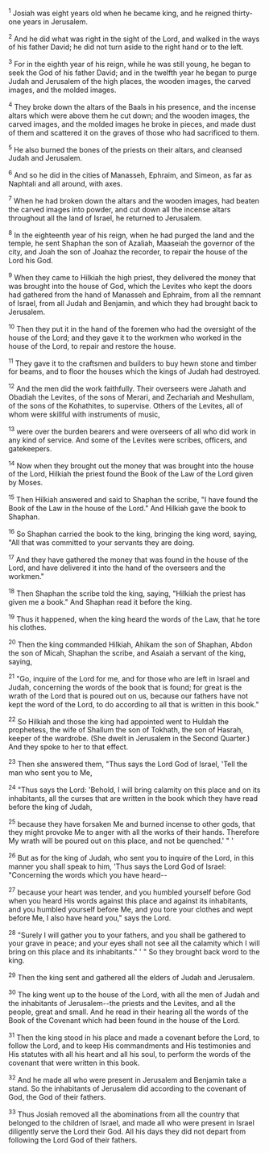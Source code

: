 <sup>1</sup> 
Josiah was eight years old when he became king, and he reigned thirty-one years in Jerusalem. 

<sup>2</sup> 
And he did what was right in the sight of the Lord, and walked in the ways of his father David; he did not turn aside to the right hand or to the left. 

<sup>3</sup> 
For in the eighth year of his reign, while he was still young, he began to seek the God of his father David; and in the twelfth year he began to purge Judah and Jerusalem of the high places, the wooden images, the carved images, and the molded images. 

<sup>4</sup> 
They broke down the altars of the Baals in his presence, and the incense altars which were above them he cut down; and the wooden images, the carved images, and the molded images he broke in pieces, and made dust of them and scattered it on the graves of those who had sacrificed to them. 

<sup>5</sup> 
He also burned the bones of the priests on their altars, and cleansed Judah and Jerusalem. 

<sup>6</sup> 
And so he did in the cities of Manasseh, Ephraim, and Simeon, as far as Naphtali and all around, with axes. 

<sup>7</sup> 
When he had broken down the altars and the wooden images, had beaten the carved images into powder, and cut down all the incense altars throughout all the land of Israel, he returned to Jerusalem.

<sup>8</sup> 
In the eighteenth year of his reign, when he had purged the land and the temple, he sent Shaphan the son of Azaliah, Maaseiah the governor of the city, and Joah the son of Joahaz the recorder, to repair the house of the Lord his God. 

<sup>9</sup> 
When they came to Hilkiah the high priest, they delivered the money that was brought into the house of God, which the Levites who kept the doors had gathered from the hand of Manasseh and Ephraim, from all the remnant of Israel, from all Judah and Benjamin, and which they had brought back to Jerusalem. 

<sup>10</sup> 
Then they put it in the hand of the foremen who had the oversight of the house of the Lord; and they gave it to the workmen who worked in the house of the Lord, to repair and restore the house. 

<sup>11</sup> 
They gave it to the craftsmen and builders to buy hewn stone and timber for beams, and to floor the houses which the kings of Judah had destroyed. 

<sup>12</sup> 
And the men did the work faithfully. Their overseers were Jahath and Obadiah the Levites, of the sons of Merari, and Zechariah and Meshullam, of the sons of the Kohathites, to supervise. Others of the Levites, all of whom were skillful with instruments of music, 

<sup>13</sup> 
were over the burden bearers and were overseers of all who did work in any kind of service. And some of the Levites were scribes, officers, and gatekeepers. 

<sup>14</sup> 
Now when they brought out the money that was brought into the house of the Lord, Hilkiah the priest found the Book of the Law of the Lord given by Moses. 

<sup>15</sup> 
Then Hilkiah answered and said to Shaphan the scribe, "I have found the Book of the Law in the house of the Lord." And Hilkiah gave the book to Shaphan. 

<sup>16</sup> 
So Shaphan carried the book to the king, bringing the king word, saying, "All that was committed to your servants they are doing. 

<sup>17</sup> 
And they have gathered the money that was found in the house of the Lord, and have delivered it into the hand of the overseers and the workmen." 

<sup>18</sup> 
Then Shaphan the scribe told the king, saying, "Hilkiah the priest has given me a book." And Shaphan read it before the king. 

<sup>19</sup> 
Thus it happened, when the king heard the words of the Law, that he tore his clothes. 

<sup>20</sup> 
Then the king commanded Hilkiah, Ahikam the son of Shaphan, Abdon the son of Micah, Shaphan the scribe, and Asaiah a servant of the king, saying, 

<sup>21</sup> 
"Go, inquire of the Lord for me, and for those who are left in Israel and Judah, concerning the words of the book that is found; for great is the wrath of the Lord that is poured out on us, because our fathers have not kept the word of the Lord, to do according to all that is written in this book." 

<sup>22</sup> 
So Hilkiah and those the king had appointed went to Huldah the prophetess, the wife of Shallum the son of Tokhath, the son of Hasrah, keeper of the wardrobe. (She dwelt in Jerusalem in the Second Quarter.) And they spoke to her to that effect. 

<sup>23</sup> 
Then she answered them, "Thus says the Lord God of Israel, 'Tell the man who sent you to Me, 

<sup>24</sup> 
"Thus says the Lord: 'Behold, I will bring calamity on this place and on its inhabitants, all the curses that are written in the book which they have read before the king of Judah, 

<sup>25</sup> 
because they have forsaken Me and burned incense to other gods, that they might provoke Me to anger with all the works of their hands. Therefore My wrath will be poured out on this place, and not be quenched.' " ' 

<sup>26</sup> 
But as for the king of Judah, who sent you to inquire of the Lord, in this manner you shall speak to him, 'Thus says the Lord God of Israel: "Concerning the words which you have heard-- 

<sup>27</sup> 
because your heart was tender, and you humbled yourself before God when you heard His words against this place and against its inhabitants, and you humbled yourself before Me, and you tore your clothes and wept before Me, I also have heard you," says the Lord. 

<sup>28</sup> 
"Surely I will gather you to your fathers, and you shall be gathered to your grave in peace; and your eyes shall not see all the calamity which I will bring on this place and its inhabitants." ' " So they brought back word to the king.

<sup>29</sup> 
Then the king sent and gathered all the elders of Judah and Jerusalem. 

<sup>30</sup> 
The king went up to the house of the Lord, with all the men of Judah and the inhabitants of Jerusalem--the priests and the Levites, and all the people, great and small. And he read in their hearing all the words of the Book of the Covenant which had been found in the house of the Lord. 

<sup>31</sup> 
Then the king stood in his place and made a covenant before the Lord, to follow the Lord, and to keep His commandments and His testimonies and His statutes with all his heart and all his soul, to perform the words of the covenant that were written in this book. 

<sup>32</sup> 
And he made all who were present in Jerusalem and Benjamin take a stand. So the inhabitants of Jerusalem did according to the covenant of God, the God of their fathers. 

<sup>33</sup> 
Thus Josiah removed all the abominations from all the country that belonged to the children of Israel, and made all who were present in Israel diligently serve the Lord their God. All his days they did not depart from following the Lord God of their fathers.